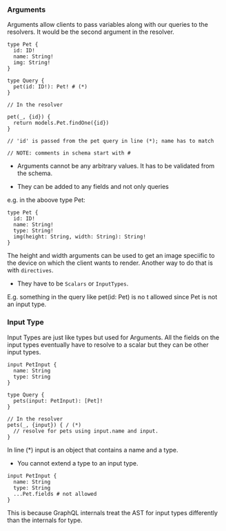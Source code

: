 ### Arguments

Arguments allow clients to pass variables along with our queries to the resolvers. It would be the second argument in the resolver.

```
type Pet {
  id: ID!
  name: String!
  img: String!
}

type Query {
  pet(id: ID!): Pet! # (*)
}

// In the resolver

pet(_, {id}) {
  return models.Pet.findOne({id})
}

// 'id' is passed from the pet query in line (*); name has to match

// NOTE: comments in schema start with #
```

- Arguments cannot be any arbitrary values. It has to be validated from the schema.

- They can be added to any fields and not only queries

e.g. in the aboove type Pet:

```
type Pet {
  id: ID!
  name: String!
  type: String!
  img(height: String, width: String): String!
}
```
The height and width arguments can be used to get an image speciific to the device on which the client wants to render. Another way to do that is with `directives`.


- They have to be `Scalars` or `InputTypes`.

E.g. something in the query like pet(id: Pet) is no t allowed since Pet is not an input type.

### Input Type

Input Types are just like types but used for Arguments. All the fields on the input types eventually have to resolve to a scalar but they can be other input types.

```
input PetInput {
  name: String
  type: String
}

type Query {
  pets(input: PetInput): [Pet]!
}

// In the resolver
pets(_, {input}) { / (*)
  // resolve for pets using input.name and input.
}
```

In line (*) input is an object that contains a name and a type.

- You cannot extend a type to an input type.

```
input PetInput {
  name: String
  type: String
  ...Pet.fields # not allowed
}
```

This is because GraphQL internals treat the AST for input types differently than the internals for type.

